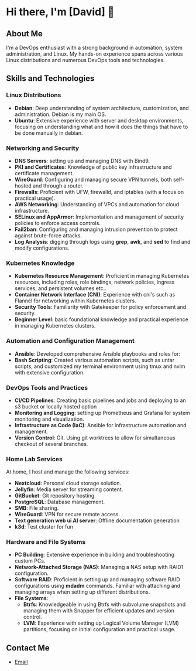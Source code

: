# Hi there, I'm [David] 👋

## About Me
I'm a DevOps enthusiast with a strong background in automation, system administration, and Linux. My hands-on experience spans across various Linux distributions and numerous DevOps tools and technologies.

## Skills and Technologies

### Linux Distributions
- **Debian**: Deep understanding of system architecture, customization, and administration. Debian is my main OS.
- **Ubuntu**: Extensive experience with server and desktop environments, focusing on understanding what and how it does the things that have to be done manually in debian.

### Networking and Security
- **DNS Servers**: setting up and managing DNS with Bind9.
- **PKI and Certificates**: Knowledge of public key infrastructure and certificate management.
- **WireGuard**: Configuring and managing secure VPN tunnels, both self-hosted and through a router.
- **Firewalls**: Proficient with UFW, firewalld, and iptables (with a focus on practical usage).
- **AWS Networking**: Understanding of VPCs and automation for cloud infrastructure.
- **SELinux and AppArmor**: Implementation and management of security policies to enforce access controls.
- **Fail2ban**: Configuring and managing intrusion prevention to protect against brute-force attacks.
- **Log Analysis**: digging through logs using **grep**, **awk**, and **sed** to find and modify configurations.


### Kubernetes Knowledge
- **Kubernetes Resource Management**: Proficient in managing Kubernetes resources, including roles, role bindings, network policies, ingress services, and persistent volumes etc..
- **Container Network Interface (CNI)**: Experience with cni's such as Flannel for networking within Kubernetes clusters.
- **Security Tools**: Familiarity with Gatekeeper for policy enforcement and security.
- **Beginner Level**: basic foundational knowledge and practical experience in managing Kubernetes clusters.

### Automation and Configuration Management
- **Ansible**: Developed comprehensive Ansible playbooks and roles for:
- **Bash Scripting**: Created various automation scripts, such as untar scripts, and customized my terminal environment using tmux and nvim with extensive configuration.

### DevOps Tools and Practices
- **CI/CD Pipelines**: Creating basic pipelines and jobs and deploying to an s3 bucket or locally hosted option
- **Monitoring and Logging**: setting up Prometheus and Grafana for system monitoring and visualization.
- **Infrastructure as Code (IaC)**: Ansible for infrastructure automation and management.
- **Version Control**: Git. Using git worktrees to allow for simultaneous checkout of several branches.

### Home Lab Services
At home, I host and manage the following services:
- **Nextcloud**: Personal cloud storage solution.
- **Jellyfin**: Media server for streaming content.
- **GitBucket**: Git repository hosting.
- **PostgreSQL**: Database management.
- **SMB**: File sharing.
- **WireGuard**: VPN for secure remote access.
- **Text generation web ui AI server**: Offline documentation generation
- **k3d**: Test cluster for fun

### Hardware and File Systems
- **PC Building**: Extensive experience in building and troubleshooting custom PCs.
- **Network-Attached Storage (NAS)**: Managing a NAS setup with RAID1 configuration.
- **Software RAID**: Proficient in setting up and managing software RAID configurations using **mdadm** commands. Familiar with attaching and managing arrays when setting up different distributions.
- **File Systems**:
  - **Btrfs**: Knowledgeable in using Btrfs with subvolume snapshots and managing them with Snapper for efficient updates and version control.
  - **LVM**: Experience with setting up Logical Volume Manager (LVM) partitions, focusing on initial configuration and practical usage.

## Contact Me
- [Email](mailto:davidjohannesSD@gmail.com)

